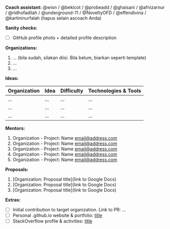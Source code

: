 **Coach assistant:** @wisn / @bekicot / @probeadd / @ghaisani / @afnizarnur / @ridhofadilah / @underground-11 / @NoveltyOFD / @effendivina / @kartininurfalah
(hapus selain ascoach Anda)

**Sanity checks:**

* [ ] GitHub profile photo + detailed profile description

**Organizations:**

1. ... (bila sudah, silakan diisi. Bila belum, biarkan seperti template)
2. ...
3. ...

**Ideas:**

| Organization | Idea                               | Difficulty | Technologies & Tools         |
|--------------|------------------------------------|------------|------------------------------|
| ...          | ...                                | ...        | ...                          |
| ...          | ...                                | ...        | ...                          |
| ...          | ...                                | ...        | ...                          |

**Mentors:**

1. Organization - Project: Name <email@address.com>
2. Organization - Project: Name <email@address.com>
3. Organization - Project: Name <email@address.com>
4. Organization - Project: Name <email@address.com>
5. Organization - Project: Name <email@address.com>

**Proposals:**

1. [Organization: Proposal title](link to Google Docs)
2. [Organization: Proposal title](link to Google Docs)
3. [Organization: Proposal title](link to Google Docs)

**Extras:**

* [ ] Initial contribution to target organization. Link to PR: ...
* [ ] Personal .github.io website & portfolio: [title](link)
* [ ] StackOverflow profile & activities: [title](link)
